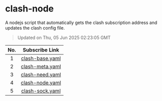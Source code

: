 # clash-node

A nodejs script that automatically gets the clash subscription address and updates the clash config file.

> Updated on Thu, 05 Jun 2025 02:23:05 GMT

| No. | Subscribe Link |
| :---: | :-----: |
| 1 | [clash-base.yaml](https://betavs.github.io/clash-node/resources/clash-base.yaml) |
| 2 | [clash-meta.yaml](https://betavs.github.io/clash-node/resources/clash-meta.yaml) |
| 3 | [clash-need.yaml](https://betavs.github.io/clash-node/resources/clash-need.yaml) |
| 4 | [clash-node.yaml](https://betavs.github.io/clash-node/resources/clash-node.yaml) |
| 5 | [clash-sock.yaml](https://betavs.github.io/clash-node/resources/clash-sock.yaml) |
